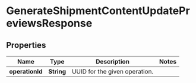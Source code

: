 # GenerateShipmentContentUpdatePreviewsResponse

## Properties
Name | Type | Description | Notes
------------ | ------------- | ------------- | -------------
**operationId** | **String** | UUID for the given operation. | 
